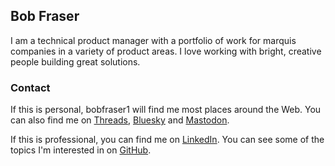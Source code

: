 ## Bob Fraser

I am a technical product manager with a portfolio of work for marquis companies in a variety of product areas. I love working with bright, creative people building great solutions.

### Contact

If this is personal, bobfraser1 will find me most places around the Web. You can also find me on [Threads](https://www.threads.net/@bobfraser1), [Bluesky](https://bsky.app/profile/bobfraser.bsky.social) and <a rel="me" href="https://mastodon.social/@bobfraser">Mastodon</a>.

If this is professional, you can find me on [LinkedIn](https://www.linkedin.com/in/bobfraser/). You can see some of the topics I'm interested in on [GitHub](https://github.com/bobfraser1).
